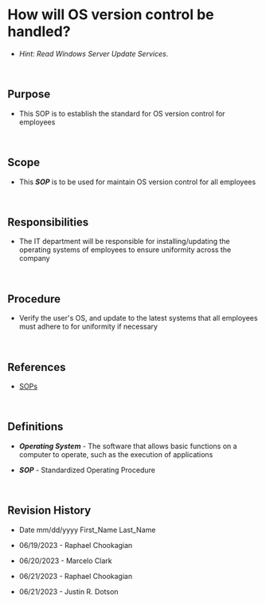# How will OS version control be handled?

* *Hint: Read Windows Server Update Services.*

<br>

## Purpose

* This SOP is to establish the standard for OS version control for employees

<br>

## Scope

* This ***SOP*** is to be used for maintain OS version control for all employees

<br>

## Responsibilities

* The IT department will be responsible for installing/updating the operating systems of employees to ensure uniformity across the company

<br>

## Procedure

* Verify the user's OS, and update to the latest systems that all employees must adhere to for uniformity if necessary

<br>

## References

* [SOPs](../SOPs/)

<br>

## Definitions

* ***Operating System*** - The software that allows basic functions on a computer to operate, such as the execution of applications

* ***SOP*** - Standardized Operating Procedure

<br>

## Revision History

* Date mm/dd/yyyy First_Name Last_Name

* 06/19/2023 - Raphael Chookagian
* 06/20/2023 - Marcelo Clark
* 06/21/2023 - Raphael Chookagian
* 06/21/2023 - Justin R. Dotson

